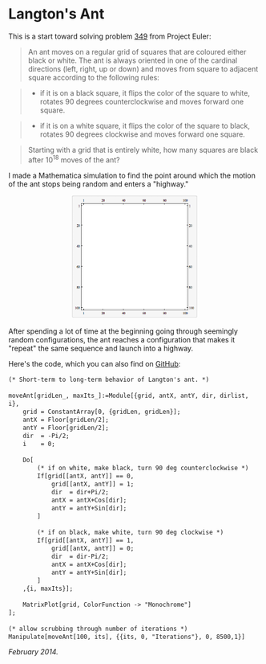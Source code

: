 # Langton's Ant <a href="https://github.com/sballin/iterant"><i class="fa fa-github"></i></a>

This is a start toward solving problem [349](http://projecteuler.net/problem=349) from Project Euler:

> An ant moves on a regular grid of squares that are coloured either black or white. The ant is always oriented in one of the cardinal directions (left, right, up or down) and moves from square to adjacent square according to the following rules:

> - if it is on a black square, it flips the color of the square to white, rotates 90 degrees counterclockwise and moves forward one square.

> - if it is on a white square, it flips the color of the square to black, rotates 90 degrees clockwise and moves forward one square.

> Starting with a grid that is entirely white, how many squares are black after $10^{18}$ moves of the ant?

I made a Mathematica simulation to find the point around which the motion of the ant stops being random and enters a "highway."

<center><img src="../../math/langton/ant.gif" width="250px"/></center>

After spending a lot of time at the beginning going through seemingly random configurations, the ant reaches a configuration that makes it "repeat" the same sequence and launch into a highway.

Here's the code, which you can also find on [GitHub](https://github.com/sballin/iterant):

    (* Short-term to long-term behavior of Langton's ant. *)

    moveAnt[gridLen_, maxIts_]:=Module[{grid, antX, antY, dir, dirlist, i},
        grid = ConstantArray[0, {gridLen, gridLen}];
        antX = Floor[gridLen/2];
        antY = Floor[gridLen/2];
        dir  = -Pi/2;
        i    = 0;

        Do[
            (* if on white, make black, turn 90 deg counterclockwise *)
            If[grid[[antX, antY]] == 0,
                grid[[antX, antY]] = 1;
                dir  = dir+Pi/2;
                antX = antX+Cos[dir];
                antY = antY+Sin[dir];
            ]

            (* if on black, make white, turn 90 deg clockwise *)
            If[grid[[antX, antY]] == 1,
                grid[[antX, antY]] = 0;
                dir  = dir-Pi/2;
                antX = antX+Cos[dir];
                antY = antY+Sin[dir];
            ]
        ,{i, maxIts}];

        MatrixPlot[grid, ColorFunction -> "Monochrome"]
    ];

    (* allow scrubbing through number of iterations *)
    Manipulate[moveAnt[100, its], {{its, 0, "Iterations"}, 0, 8500,1}]

_February 2014._
